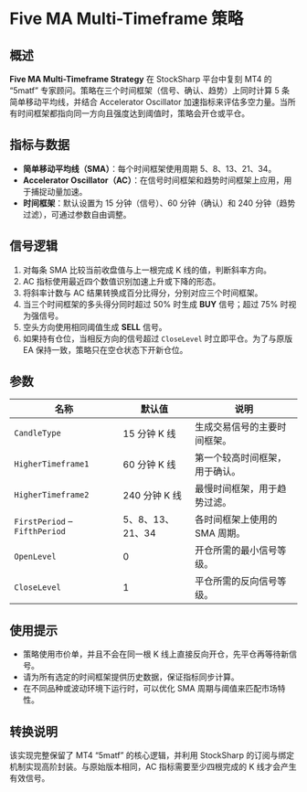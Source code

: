 # Five MA Multi-Timeframe 策略

## 概述
**Five MA Multi-Timeframe Strategy** 在 StockSharp 平台中复刻 MT4 的 “5matf” 专家顾问。策略在三个时间框架（信号、确认、趋势）上同时计算 5 条简单移动平均线，并结合 Accelerator Oscillator 加速指标来评估多空力量。当所有时间框架都指向同一方向且强度达到阈值时，策略会开仓或平仓。

## 指标与数据
- **简单移动平均线（SMA）**：每个时间框架使用周期 5、8、13、21、34。
- **Accelerator Oscillator（AC）**：在信号时间框架和趋势时间框架上应用，用于捕捉动量加速。
- **时间框架**：默认设置为 15 分钟（信号）、60 分钟（确认）和 240 分钟（趋势过滤），可通过参数自由调整。

## 信号逻辑
1. 对每条 SMA 比较当前收盘值与上一根完成 K 线的值，判断斜率方向。
2. AC 指标使用最近四个数值识别加速上升或下降的形态。
3. 将斜率计数与 AC 结果转换成百分比得分，分别对应三个时间框架。
4. 当三个时间框架的多头得分同时超过 50% 时生成 **BUY** 信号；超过 75% 时视为强信号。
5. 空头方向使用相同阈值生成 **SELL** 信号。
6. 如果持有仓位，当相反方向的信号超过 `CloseLevel` 时立即平仓。为了与原版 EA 保持一致，策略只在空仓状态下开新仓位。

## 参数
| 名称 | 默认值 | 说明 |
| --- | --- | --- |
| `CandleType` | 15 分钟 K 线 | 生成交易信号的主要时间框架。 |
| `HigherTimeframe1` | 60 分钟 K 线 | 第一个较高时间框架，用于确认。 |
| `HigherTimeframe2` | 240 分钟 K 线 | 最慢时间框架，用于趋势过滤。 |
| `FirstPeriod` – `FifthPeriod` | 5、8、13、21、34 | 各时间框架上使用的 SMA 周期。 |
| `OpenLevel` | 0 | 开仓所需的最小信号等级。 |
| `CloseLevel` | 1 | 平仓所需的反向信号等级。 |

## 使用提示
- 策略使用市价单，并且不会在同一根 K 线上直接反向开仓，先平仓再等待新信号。
- 请为所有选定的时间框架提供历史数据，保证指标同步计算。
- 在不同品种或波动环境下运行时，可以优化 SMA 周期与阈值来匹配市场特性。

## 转换说明
该实现完整保留了 MT4 “5matf” 的核心逻辑，并利用 StockSharp 的订阅与绑定机制实现高阶封装。与原始版本相同，AC 指标需要至少四根完成的 K 线才会产生有效信号。
